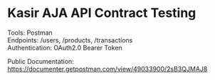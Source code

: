 # Kasir AJA API Contract Testing

Tools: Postman  
Endpoints: /users, /products, /transactions  
Authentication: OAuth2.0 Bearer Token  

Public Documentation:  
https://documenter.getpostman.com/view/49033900/2sB3QJMAJ8
